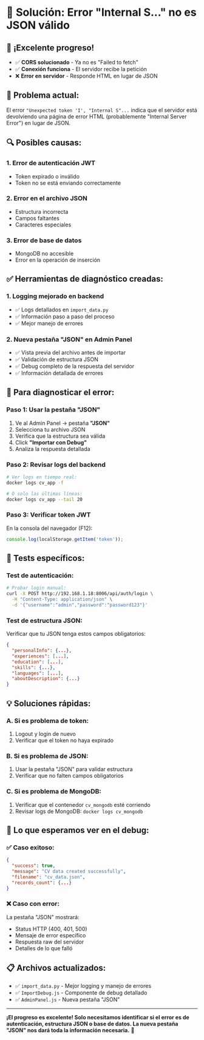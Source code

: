 # 🔧 Solución: Error "Internal S..." no es JSON válido

## 🎉 **¡Excelente progreso!**
- ✅ **CORS solucionado** - Ya no es "Failed to fetch"
- ✅ **Conexión funciona** - El servidor recibe la petición
- ❌ **Error en servidor** - Responde HTML en lugar de JSON

## 🚨 **Problema actual:**
El error `"Unexpected token 'I', "Internal S"...` indica que el servidor está devolviendo una página de error HTML (probablemente "Internal Server Error") en lugar de JSON.

## 🔍 **Posibles causas:**

### **1. Error de autenticación JWT**
- Token expirado o inválido
- Token no se está enviando correctamente

### **2. Error en el archivo JSON**
- Estructura incorrecta
- Campos faltantes
- Caracteres especiales

### **3. Error de base de datos**
- MongoDB no accesible
- Error en la operación de inserción

## ✅ **Herramientas de diagnóstico creadas:**

### **1. Logging mejorado en backend**
- ✅ Logs detallados en `import_data.py`
- ✅ Información paso a paso del proceso
- ✅ Mejor manejo de errores

### **2. Nueva pestaña "JSON" en Admin Panel**
- ✅ Vista previa del archivo antes de importar
- ✅ Validación de estructura JSON
- ✅ Debug completo de la respuesta del servidor
- ✅ Información detallada de errores

## 🚀 **Para diagnosticar el error:**

### **Paso 1: Usar la pestaña "JSON"**
1. Ve al Admin Panel → pestaña **"JSON"**
2. Selecciona tu archivo JSON
3. Verifica que la estructura sea válida
4. Click **"Importar con Debug"**
5. Analiza la respuesta detallada

### **Paso 2: Revisar logs del backend**
```bash
# Ver logs en tiempo real:
docker logs cv_app -f

# O solo las últimas líneas:
docker logs cv_app --tail 20
```

### **Paso 3: Verificar token JWT**
En la consola del navegador (F12):
```javascript
console.log(localStorage.getItem('token'));
```

## 🧪 **Tests específicos:**

### **Test de autenticación:**
```bash
# Probar login manual:
curl -X POST http://192.168.1.18:8006/api/auth/login \
  -H "Content-Type: application/json" \
  -d '{"username":"admin","password":"password123"}'
```

### **Test de estructura JSON:**
Verificar que tu JSON tenga estos campos obligatorios:
```json
{
  "personalInfo": {...},
  "experiences": [...],
  "education": [...],
  "skills": {...},
  "languages": [...],
  "aboutDescription": {...}
}
```

## 💡 **Soluciones rápidas:**

### **A. Si es problema de token:**
1. Logout y login de nuevo
2. Verificar que el token no haya expirado

### **B. Si es problema de JSON:**
1. Usar la pestaña "JSON" para validar estructura
2. Verificar que no falten campos obligatorios

### **C. Si es problema de MongoDB:**
1. Verificar que el contenedor `cv_mongodb` esté corriendo
2. Revisar logs de MongoDB: `docker logs cv_mongodb`

## 🎯 **Lo que esperamos ver en el debug:**

### **✅ Caso exitoso:**
```json
{
  "success": true,
  "message": "CV data created successfully",
  "filename": "cv_data.json",
  "records_count": {...}
}
```

### **❌ Caso con error:**
La pestaña "JSON" mostrará:
- Status HTTP (400, 401, 500)
- Mensaje de error específico
- Respuesta raw del servidor
- Detalles de lo que falló

## 📋 **Archivos actualizados:**
- ✅ `import_data.py` - Mejor logging y manejo de errores
- ✅ `ImportDebug.js` - Componente de debug detallado
- ✅ `AdminPanel.js` - Nueva pestaña "JSON"

---

**¡El progreso es excelente! Solo necesitamos identificar si el error es de autenticación, estructura JSON o base de datos. La nueva pestaña "JSON" nos dará toda la información necesaria.** 🎯